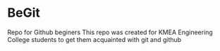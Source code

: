 # BeGit
Repo for Github beginers
This repo was created for KMEA Engineering College students to get them acquainted with git and github 